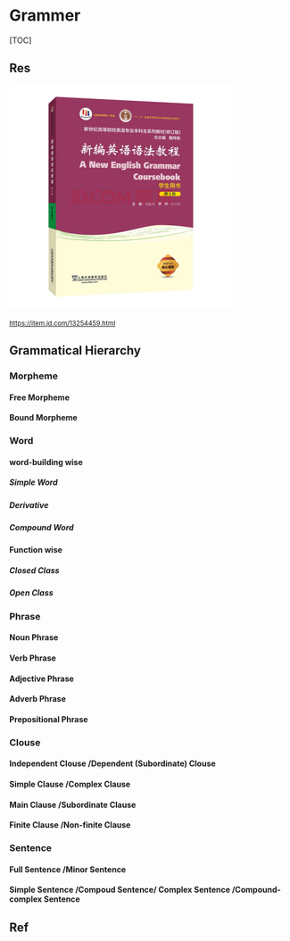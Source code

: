 # Grammer

[TOC]



## Res

<img src="../../../../Assets/Pics/49bb5539d6b84958.jpg" alt="img" style="zoom:50%;" />

<small>https://item.jd.com/13254459.html</small>



## Grammatical Hierarchy

### Morpheme

#### Free Morpheme



#### Bound Morpheme





### Word

#### word-building wise

##### Simple Word



##### Derivative



##### Compound Word



#### Function wise

##### Closed Class



##### Open Class





### Phrase

#### Noun Phrase



#### Verb Phrase



#### Adjective Phrase



#### Adverb Phrase



#### Prepositional Phrase



### Clouse

#### Independent Clouse /Dependent (Subordinate) Clouse



#### Simple Clause /Complex Clause



#### Main Clause /Subordinate Clause



#### Finite Clause /Non-finite Clause



### Sentence

#### Full Sentence /Minor Sentence



#### Simple Sentence /Compoud Sentence/ Complex Sentence /Compound-complex Sentence



## Ref

